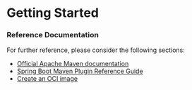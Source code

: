 # Getting Started

### Reference Documentation
For further reference, please consider the following sections:

* [Official Apache Maven documentation](https://maven.apache.org/guides/index.html)
* [Spring Boot Maven Plugin Reference Guide](https://docs.spring.io/spring-boot/docs/3.1.2.RELEASE/maven-plugin/reference/html/)
* [Create an OCI image](https://docs.spring.io/spring-boot/docs/3.1.2.RELEASE/maven-plugin/reference/html/#build-image)

